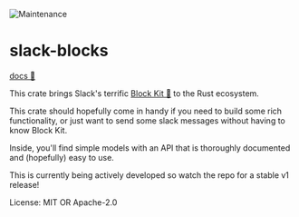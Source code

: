 ![Maintenance](https://img.shields.io/badge/maintenance-activly--developed-brightgreen.svg)

# slack-blocks

[docs 🔗]

This crate brings Slack's terrific [Block Kit 🔗] to
the Rust ecosystem.

This crate should hopefully come in handy if you need to
build some rich functionality, or just want to send some
slack messages without having to know Block Kit.

Inside, you'll find simple models with an API that is
thoroughly documented and (hopefully) easy to use.

This is currently being actively developed so watch the repo for a
stable v1 release!

[Block Kit 🔗]: https://api.slack.com/block-kit
[docs 🔗]: https://docs.rs/slack-blocks/latest

License: MIT OR Apache-2.0
